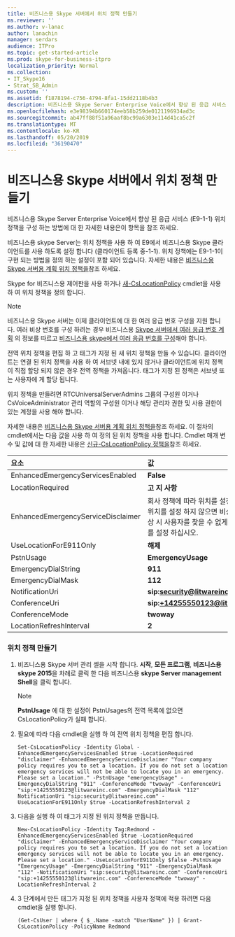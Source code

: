 ```yaml
---
title: 비즈니스용 Skype 서버에서 위치 정책 만들기
ms.reviewer: ''
ms.author: v-lanac
author: lanachin
manager: serdars
audience: ITPro
ms.topic: get-started-article
ms.prod: skype-for-business-itpro
localization_priority: Normal
ms.collection:
- IT_Skype16
- Strat_SB_Admin
ms.custom: ''
ms.assetid: f1878194-c756-4794-8fa1-15dd2118b4b3
description: 비즈니스용 Skype Server Enterprise Voice에서 향상 된 응급 서비스 (E9-1-1) 위치 정책을 구성 하는 방법에 대 한 자세한 내용은이 항목을 참조 하세요.
ms.openlocfilehash: e3e98394b660174eeb58b259de0121196934ad3c
ms.sourcegitcommit: ab47ff88f51a96aaf8bc99a6303e114d41ca5c2f
ms.translationtype: MT
ms.contentlocale: ko-KR
ms.lasthandoff: 05/20/2019
ms.locfileid: "36190470"
---
```

# <a name="create-location-policies-in-skype-for-business-server"></a>비즈니스용 Skype 서버에서 위치 정책 만들기

비즈니스용 Skype Server Enterprise Voice에서 향상 된 응급 서비스 (E9-1-1) 위치 정책을 구성 하는 방법에 대 한 자세한 내용은이 항목을 참조 하세요. 

비즈니스용 skype Server는 위치 정책을 사용 하 여 E9에서 비즈니스용 Skype 클라이언트를 사용 하도록 설정 합니다 (클라이언트 등록 중-1-1). 위치 정책에는 E9-1-1이 구현 되는 방법을 정의 하는 설정이 포함 되어 있습니다. 자세한 내용은 [비즈니스용 Skype 서버용 계획 위치 정책을](../../plan-your-deployment/enterprise-voice-solution/location-policies.md)참조 하세요.

Skype for 비즈니스용 제어판을 사용 하거나 [새-CsLocationPolicy](https://docs.microsoft.com/powershell/module/skype/new-cslocationpolicy?view=skype-ps) cmdlet을 사용 하 여 위치 정책을 정의 합니다.

> [!NOTE]
> 비즈니스용 Skype 서버는 이제 클라이언트에 대 한 여러 응급 번호 구성을 지원 합니다. 여러 비상 번호를 구성 하려는 경우 비즈니스용 [Skype 서버에서 여러 응급 번호 계획](../../plan-your-deployment/enterprise-voice-solution/multiple-emergency-numbers.md) 의 정보를 따르고 [비즈니스용 skype에서 여러 응급 번호를 구성](configure-multiple-emergency-numbers.md)해야 합니다. 

전역 위치 정책을 편집 하 고 태그가 지정 된 새 위치 정책을 만들 수 있습니다. 클라이언트는 연결 된 위치 정책을 사용 하 여 서브넷 내에 있지 않거나 클라이언트에 위치 정책이 직접 할당 되지 않은 경우 전역 정책을 가져옵니다. 태그가 지정 된 정책은 서브넷 또는 사용자에 게 할당 됩니다. 

위치 정책을 만들려면 RTCUniversalServerAdmins 그룹의 구성원 이거나 CsVoiceAdministrator 관리 역할의 구성원 이거나 해당 관리자 권한 및 사용 권한이 있는 계정을 사용 해야 합니다.

자세한 내용은 [비즈니스용 Skype 서버용 계획 위치 정책을](../../plan-your-deployment/enterprise-voice-solution/location-policies.md)참조 하세요. 이 절차의 cmdlet에서는 다음 값을 사용 하 여 정의 된 위치 정책을 사용 합니다. Cmdlet 매개 변수 및 값에 대 한 자세한 내용은 [신규-CsLocationPolicy 정책을](https://docs.microsoft.com/powershell/module/skype/new-cslocationpolicy?view=skype-ps)참조 하세요.


| **요소**                               | **값**                                                                                                                                                                          |
|:------------------------------------------|:-----------------------------------------------------------------------------------------------------------------------------------------------------------------------------------|
| EnhancedEmergencyServicesEnabled  <br/>   | **False** <br/>                                                                                                                                                                     |
| LocationRequired  <br/>                   | **고 지 사항** <br/>                                                                                                                                                               |
| EnhancedEmergencyServiceDisclaimer  <br/> | 회사 정책에 따라 위치를 설정 해야 합니다. 위치를 설정 하지 않으면 비상 서비스는 비상 시 사용자를 찾을 수 없게 됩니다. 위치를 설정 하십시오.  <br/> |
| UseLocationForE911Only  <br/>             | **해제** <br/>                                                                                                                                                                    |
| PstnUsage  <br/>                          | **EmergencyUsage** <br/>                                                                                                                                                           |
| EmergencyDialString  <br/>                | **911** <br/>                                                                                                                                                                      |
| EmergencyDialMask  <br/>                  | **112** <br/>                                                                                                                                                                      |
| NotificationUri  <br/>                    | <strong>sip:security@litwareinc.com</strong> <br/>                                                                                                                                 |
| ConferenceUri  <br/>                      | <strong>sip:+14255550123@litwareinc.com</strong> <br/>                                                                                                                             |
| ConferenceMode  <br/>                     | **twoway** <br/>                                                                                                                                                                   |
| LocationRefreshInterval  <br/>            | **2** <br/>                                                                                                                                                                        |

### <a name="to-create-location-policies"></a>위치 정책 만들기

1. 비즈니스용 Skype 서버 관리 셸을 시작 합니다. **시작**, **모든 프로그램**, **비즈니스용 skype 2015**을 차례로 클릭 한 다음 비즈니스용 **skype Server management Shell**을 클릭 합니다.

    > [!NOTE]
    > **PstnUsage** 에 대 한 설정이 PstnUsages의 전역 목록에 없으면 CsLocationPolicy가 실패 합니다.

2. 필요에 따라 다음 cmdlet을 실행 하 여 전역 위치 정책을 편집 합니다.

   ```
   Set-CsLocationPolicy -Identity Global -EnhancedEmergencyServicesEnabled $true -LocationRequired "disclaimer" -EnhancedEmergencyServiceDisclaimer "Your company policy requires you to set a location. If you do not set a location emergency services will not be able to locate you in an emergency. Please set a location." -PstnUsage "emergencyUsage" -EmergencyDialString "911" -ConferenceMode "twoway" -ConferenceUri "sip:+14255550123@litwareinc.com" -EmergencyDialMask "112" NotificationUri "sip:security@litwareinc.com" -UseLocationForE911Only $true -LocationRefreshInterval 2
   ```

3. 다음을 실행 하 여 태그가 지정 된 위치 정책을 만듭니다.

   ```
   New-CsLocationPolicy -Identity Tag:Redmond - EnhancedEmergencyServicesEnabled $true -LocationRequired "disclaimer" -EnhancedEmergencyServiceDisclaimer "Your company policy requires you to set a location. If you do not set a location emergency services will not be able to locate you in an emergency. Please set a location." -UseLocationForE911Only $false -PstnUsage "EmergencyUsage" -EmergencyDialString "911" -EmergencyDialMask "112" -NotificationUri "sip:security@litwareinc.com" -ConferenceUri "sip:+14255550123@litwareinc.com" -ConferenceMode "twoway" -LocationRefreshInterval 2
   ```

4. 3 단계에서 만든 태그가 지정 된 위치 정책을 사용자 정책에 적용 하려면 다음 cmdlet을 실행 합니다.

   ```
   (Get-CsUser | where { $_.Name -match "UserName" }) | Grant-CsLocationPolicy -PolicyName Redmond
   ```
